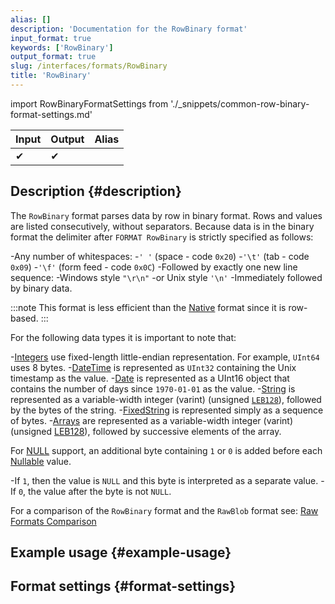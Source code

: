 ```yaml
---
alias: []
description: 'Documentation for the RowBinary format'
input_format: true
keywords: ['RowBinary']
output_format: true
slug: /interfaces/formats/RowBinary
title: 'RowBinary'
---
```


import RowBinaryFormatSettings from './_snippets/common-row-binary-format-settings.md'

| Input | Output | Alias |
|-------|--------|-------|
| ✔     | ✔      |       |

## Description {#description}

The `RowBinary` format parses data by row in binary format.
Rows and values are listed consecutively, without separators.
Because data is in the binary format the delimiter after `FORMAT RowBinary` is strictly specified as follows:

-Any number of whitespaces:
-`' '` (space - code `0x20`)
-`'\t'` (tab - code `0x09`)
-`'\f'` (form feed - code `0x0C`)
-Followed by exactly one new line sequence:
-Windows style `"\r\n"`
-or Unix style `'\n'`
-Immediately followed by binary data.

:::note
This format is less efficient than the [Native](../Native.md) format since it is row-based.
:::

For the following data types it is important to note that:

-[Integers](../../../sql-reference/data-types/int-uint.md) use fixed-length little-endian representation. For example, `UInt64` uses 8 bytes.
-[DateTime](../../../sql-reference/data-types/datetime.md) is represented as `UInt32` containing the Unix timestamp as the value.
-[Date](../../../sql-reference/data-types/date.md) is represented as a UInt16 object that contains the number of days since `1970-01-01` as the value.
-[String](../../../sql-reference/data-types/string.md) is represented as a variable-width integer (varint) (unsigned [`LEB128`](https://en.wikipedia.org/wiki/LEB128)), followed by the bytes of the string.
-[FixedString](../../../sql-reference/data-types/fixedstring.md) is represented simply as a sequence of bytes.
-[Arrays](../../../sql-reference/data-types/array.md) are represented as a variable-width integer (varint) (unsigned [LEB128](https://en.wikipedia.org/wiki/LEB128)), followed by successive elements of the array.

For [NULL](/sql-reference/syntax#null) support, an additional byte containing `1` or `0` is added before each [Nullable](/sql-reference/data-types/nullable.md) value.

-If `1`, then the value is `NULL` and this byte is interpreted as a separate value.
-If `0`, the value after the byte is not `NULL`.

For a comparison of the `RowBinary` format and the `RawBlob` format see: [Raw Formats Comparison](../RawBLOB.md/#raw-formats-comparison)

## Example usage {#example-usage}

## Format settings {#format-settings}

<RowBinaryFormatSettings/>
